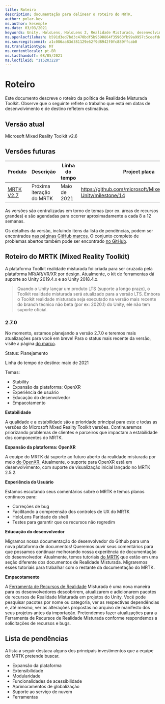 ```yaml
---
title: Roteiro
description: documentação para delinear o roteiro do MRTK.
author: polar-kev
ms.author: kesemple
ms.date: 03/03/2021
keywords: Unity, HoloLens, HoloLens 2, Realidade Misturada, desenvolvimento, MRTK
ms.openlocfilehash: b591d3ed7bd3c470bdf5b9598864f35963fb99a9957c5ceefdd1417372a3b97e
ms.sourcegitcommit: a1c086aa83d381129e62f9d8942f0fc889ffcab0
ms.translationtype: MT
ms.contentlocale: pt-BR
ms.lasthandoff: 08/05/2021
ms.locfileid: "115203228"
---
```

# <a name="roadmap"></a>Roteiro

Este documento descreve o roteiro da política de Realidade Misturada Toolkit. Observe que o seguinte reflete o trabalho que está em datas de desenvolvimento e de destino refletem estimativas.

## <a name="current-release"></a>Versão atual

Microsoft Mixed Reality Toolkit v2.6

## <a name="upcoming-releases"></a>Versões futuras

| Produto | Descrição | Linha do tempo | Project placa |
| --- | --- | --- | --- |
| [MRTK V2.7](#270) | Próxima iteração do MRTK | Maio de 2021 | https://github.com/microsoft/MixedRealityToolkit-Unity/milestone/14 |

As versões são centralizadas em torno de temas (por ex. áreas de recursos grandes) e são agendadas para ocorrer aproximadamente a cada 8 a 12 semanas.

Os detalhes da versão, incluindo itens da lista de pendências, podem ser encontrados [nas páginas GitHub marcos.](https://github.com/Microsoft/MixedRealityToolkit-Unity/milestones) O conjunto completo de problemas abertos também pode ser encontrado [no GitHub](https://github.com/microsoft/MixedRealityToolkit-Unity/issues).

## <a name="mixed-reality-toolkit-mrtk-roadmap"></a>Roteiro do MRTK (Mixed Reality Toolkit)

A plataforma Toolkit realidade misturada foi criada para ser cruzada pela plataforma MR/AR/VR/XR por design. Atualmente, o kit de ferramentas dá suporte ao Unity 2019.4.x e ao Unity 2018.4.x.

> Quando o Unity lançar um produto LTS (suporte a longo prazo), o Toolkit realidade misturada será atualizado para a versão LTS. Embora o Toolkit realidade misturada seja executado na versão mais recente do branch técnico não beta (por ex: 2020.1) do Unity, ele não tem suporte oficial.

### <a name="270"></a>2.7.0

No momento, estamos planejando a versão 2.7.0 e teremos mais atualizações para você em breve!
Para o status mais recente da versão, visite a página [do marco](https://github.com/microsoft/MixedRealityToolkit-Unity/milestone/14).

Status: Planejamento

Linha do tempo de destino: maio de 2021

Temas:

- Stability 
- Expansão da plataforma: OpenXR
- Experiência de usuário
- Educação do desenvolvedor
- Empacotamento

**Estabilidade**

A qualidade e a estabilidade são a prioridade principal para este e todas as versões do Microsoft Mixed Reality Toolkit versões. Continuaremos priorizando problemas de clientes e parceiros que impactam a estabilidade dos componentes do MRTK.

**Expansão da plataforma: OpenXR**

A equipe do MRTK dá suporte ao futuro aberto da realidade misturada por meio [do OpenXR.](https://techcommunity.microsoft.com/t5/mixed-reality-blog/moving-forward-to-openxr/ba-p/1825672) Atualmente, o suporte para OpenXR está em desenvolvimento, com suporte de visualização inicial lançado no MRTK 2.5.2.

**Experiência do Usuário**

Estamos escutando seus comentários sobre o MRTK e temos planos contínuos para:

- Correções de bug
- Facilitando a compreensão dos controles de UX do MRTK
- HoloLens Paridade do shell
- Testes para garantir que os recursos não regredim

**Educação do desenvolvedor**

Migramos nossa documentação do desenvolvedor do Github para uma nova plataforma de documentos! Queremos ouvir seus comentários para que possamos continuar melhorando nossa experiência de documentação do desenvolvedor.
Atualmente, temos tutoriais [do MRTK](/windows/mixed-reality/develop/unity/tutorials) que estão em uma seção diferente dos documentos de Realidade Misturada. Migraremos esses tutoriais para trabalhar com o restante da documentação do MRTK. 

**Empacotamento**

A [Ferramenta de Recursos de Realidade](/windows/mixed-reality/develop/unity/welcome-to-mr-feature-tool) Misturada é uma nova maneira para os desenvolvedores descobrirem, atualizarem e adicionarem pacotes de recursos de Realidade Misturada em projetos do Unity. Você pode pesquisar pacotes por nome ou categoria, ver as respectivas dependências e, até mesmo, ver as alterações propostas no arquivo de manifesto dos seus projetos antes da importação. Pretendemos fazer atualizações para a Ferramenta de Recursos de Realidade Misturada conforme respondemos a solicitações de recursos e bugs.

## <a name="backlog"></a>Lista de pendências

A lista a seguir destaca alguns dos principais investimentos que a equipe do MRTK pretende buscar.

- Expansão da plataforma
- Extensibilidade
- Modularidade
- Funcionalidades de acessibilidade
- Aprimoramentos de globalização
- Suporte ao serviço de nuvem
- Ferramentas
